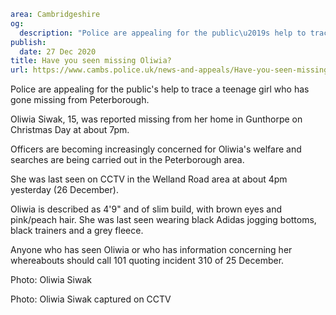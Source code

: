 ```yaml
area: Cambridgeshire
og:
  description: "Police are appealing for the public\u2019s help to trace a teenage girl who has gone missing from Peterborough."
publish:
  date: 27 Dec 2020
title: Have you seen missing Oliwia?
url: https://www.cambs.police.uk/news-and-appeals/Have-you-seen-missing-Oliwia
```

Police are appealing for the public's help to trace a teenage girl who has gone missing from Peterborough.

Oliwia Siwak, 15, was reported missing from her home in Gunthorpe on Christmas Day at about 7pm.

Officers are becoming increasingly concerned for Oliwia's welfare and searches are being carried out in the Peterborough area.

She was last seen on CCTV in the Welland Road area at about 4pm yesterday (26 December).

Oliwia is described as 4'9" and of slim build, with brown eyes and pink/peach hair. She was last seen wearing black Adidas jogging bottoms, black trainers and a grey fleece.

Anyone who has seen Oliwia or who has information concerning her whereabouts should call 101 quoting incident 310 of 25 December.

Photo: Oliwia Siwak

Photo: Oliwia Siwak captured on CCTV
